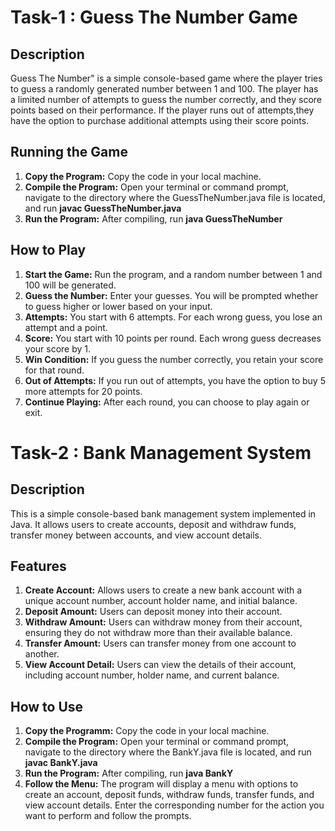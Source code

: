 # Task-1 : Guess The Number Game
## Description
Guess The Number" is a simple console-based game where the player tries to guess a randomly generated number between 1 and 100. The player has a limited number of attempts to guess the number correctly, 
and they score points based on their performance. If the player runs out of attempts,they have the option to purchase additional attempts using their score points.
## Running the Game
1. **Copy the Program:** Copy the code in your local machine.
2. **Compile the Program:** Open your terminal or command prompt, navigate to the directory where the GuessTheNumber.java file is located, and run **javac GuessTheNumber.java**
3. **Run the Program:** After compiling, run **java GuessTheNumber**
## How to Play
1. **Start the Game:** Run the program, and a random number between 1 and 100 will be generated.
2. **Guess the Number:** Enter your guesses. You will be prompted whether to guess higher or lower based on your input.
3. **Attempts:** You start with 6 attempts. For each wrong guess, you lose an attempt and a point.
4. **Score:** You start with 10 points per round. Each wrong guess decreases your score by 1.
5. **Win Condition:** If you guess the number correctly, you retain your score for that round.
6. **Out of Attempts:** If you run out of attempts, you have the option to buy 5 more attempts for 20 points.
7. **Continue Playing:** After each round, you can choose to play again or exit.


# Task-2 : Bank Management System
## Description
This is a simple console-based bank management system implemented in Java. It allows users to create accounts, deposit and withdraw funds, transfer money between accounts, and view account details.
## Features
1. **Create Account:** Allows users to create a new bank account with a unique account number, account holder name, and initial balance.
2. **Deposit Amount:** Users can deposit money into their account.
3. **Withdraw Amount:** Users can withdraw money from their account, ensuring they do not withdraw more than their available balance.
4. **Transfer Amount:** Users can transfer money from one account to another.
5. **View Account Detail:** Users can view the details of their account, including account number, holder name, and current balance.
## How to Use
1. **Copy the Programm:** Copy the code in your local machine.
2. **Compile the Program:** Open your terminal or command prompt, navigate to the directory where the BankY.java file is located, and run **javac BankY.java**
3. **Run the Program:** After compiling, run **java BankY**
4. **Follow the Menu:** The program will display a menu with options to create an account, deposit funds, withdraw funds, transfer funds, and view account details. Enter the corresponding number for the action you want to perform and follow the prompts.
